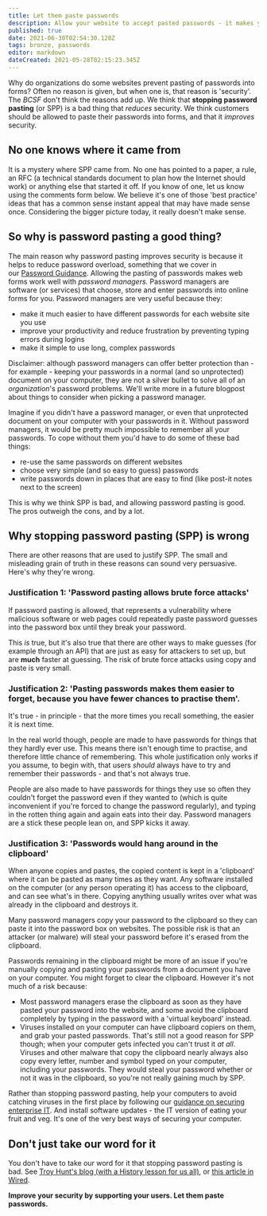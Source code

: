 ```yaml
---
title: Let them paste passwords
description: Allow your website to accept pasted passwords - it makes your site more secure, not less.
published: true
date: 2021-06-30T02:54:30.128Z
tags: bronze, passwords
editor: markdown
dateCreated: 2021-05-28T02:15:23.345Z
---
```


Why do organizations do some websites prevent pasting of passwords into forms? Often no reason is given, but when one is, that reason is 'security'. The *BCSF* don't think the reasons add up. We think that **stopping password pasting** (or SPP) is a bad thing that *reduces* security. We think customers should be allowed to paste their passwords into forms, and that it *improves* security.

## No one knows where it came from

It is a mystery where SPP came from. No one has pointed to a paper, a rule, an RFC (a technical standards document to plan how the Internet should work) or anything else that started it off. If you know of one, let us know using the comments form below. We believe it's one of those 'best practice' ideas that has a common sense instant appeal that may have made sense once. Considering the bigger picture today, it really doesn't make sense.

## So why is password pasting a good thing?

The main reason why password pasting improves security is because it helps to reduce password overload, something that we cover in our [Password Guidance](bronze-raining/passwords). Allowing the pasting of passwords makes web forms work well with *password managers.* Password managers are software (or services) that choose, store and enter passwords into online forms for you. Password managers are very useful because they:

-   make it much easier to have different passwords for each website site you use
-   improve your productivity and reduce frustration by preventing typing errors during logins
-   make it simple to use long, complex passwords

Disclaimer: although password managers can offer better protection than - for example - keeping your passwords in a normal (and so unprotected) document on your computer, they are not a silver bullet to solve all of an *organization*'s password problems. We'll write more in a future blogpost about things to consider when picking a password manager.

Imagine if you didn't have a password manager, or even that unprotected document on your computer with your passwords in it. Without password managers, it would be pretty much impossible to remember all your passwords. To cope without them you'd have to do some of these bad things:

-   re-use the same passwords on different websites
-   choose very simple (and so easy to guess) passwords
-   write passwords down in places that are easy to find (like post-it notes next to the screen)

This is why we think SPP is bad, and allowing password pasting is good. The pros outweigh the cons, and by a lot.

## Why stopping password pasting (SPP) is wrong

There are other reasons that are used to justify SPP. The small and misleading grain of truth in these reasons can sound very persuasive. Here's why they're wrong.

### **Justification 1: 'Password pasting allows brute force attacks'**

If password pasting is allowed, that represents a vulnerability where malicious software or web pages could repeatedly paste password guesses into the password box until they break your password.

This *is* true, but it's also true that there are other ways to make guesses (for example through an API) that are just as easy for attackers to set up, but are **much** faster at guessing. The risk of brute force attacks using copy and paste is very small.

### **Justification 2: 'Pasting passwords makes them easier to forget, because you have fewer chances to practise them'.**

It's true - in principle - that the more times you recall something, the easier it is next time.

In the real world though, people are made to have passwords for things that they hardly ever use. This means there isn't enough time to practise, and therefore little chance of remembering. This whole justification only works if you assume, to begin with, that users *should* always have to try and remember their passwords - and that's not always true.

People are also made to have passwords for things they use so often they couldn't forget the password even if they wanted to (which is quite inconvenient if you're forced to change the password regularly), and typing in the rotten thing again and again eats into their day. Password managers are a stick these people lean on, and SPP kicks it away.

### **Justification 3: 'Passwords would hang around in the clipboard'**

When anyone copies and pastes, the copied content is kept in a 'clipboard' where it can be pasted as many times as they want. Any software installed on the computer (or any person operating it) has access to the clipboard, and can see what's in there. Copying anything usually writes over what was already in the clipboard and destroys it.

Many password managers copy your password to the clipboard so they can paste it into the password box on websites. The possible risk is that an attacker (or malware) will steal your password before it's erased from the clipboard.

Passwords remaining in the clipboard might be more of an issue if you're manually copying and pasting your passwords from a document you have on your computer. You might forget to clear the clipboard. However it's not much of a risk because:

-   Most password managers erase the clipboard as soon as they have pasted your password into the website, and some avoid the clipboard completely by typing in the password with a 'virtual keyboard' instead.
-   Viruses installed on your computer can have clipboard copiers on them, and grab your pasted passwords. That's still not a good reason for SPP though; when your computer gets infected you can't trust it *at all*. Viruses and other malware that copy the clipboard nearly always also copy every letter, number and symbol typed on your computer, including your passwords. They would steal your password whether or not it was in the clipboard, so you're not really gaining much by SPP.

Rather than stopping password pasting, help your computers to avoid catching viruses in the first place by following our [guidance on securing enterprise IT](/bronze-training/background-topics/enterprise-technology-security). And install software updates - the IT version of eating your fruit and veg. It's one of the very best ways of securing your computer.

## Don't just take our word for it

You don't have to take our word for it that stopping password pasting is bad. See [Troy Hunt's blog (with a History lesson for us all)](https://www.troyhunt.com/the-cobra-effect-that-is-disabling/), or [this article in Wired](https://www.wired.com/2015/07/websites-please-stop-blocking-password-managers-2015/).

**Improve your security by supporting your users. Let them paste passwords.**